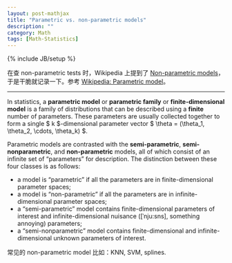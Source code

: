 ```yaml
---
layout: post-mathjax
title: "Parametric vs. non-parametric models"
description: ""
category: Math
tags: [Math-Statistics]
---
```

{% include JB/setup %}

在查 non-parametric tests 时，Wikipedia 上提到了 [Non-parametric models](https://en.wikipedia.org/wiki/Nonparametric_statistics#Non-parametric_models)，于是干脆就记录一下。参考 [Wikipedia: Parametric model](https://en.wikipedia.org/wiki/Parametric_model)。

-----

In statistics, a **parametric model** or **parametric family** or **finite-dimensional model** is a family of distributions that can be described using a **finite** number of parameters. These parameters are usually collected together to form a single $ k $-dimensional parameter vector $ \theta = (\theta_1, \theta_2, \cdots, \theta_k) $.

Parametric models are contrasted with the **semi-parametric**, **semi-nonparametric**, and **non-parametric** models, all of which consist of an infinite set of “parameters” for description. The distinction between these four classes is as follows:

- a model is “parametric” if all the parameters are in finite-dimensional parameter spaces;
- a model is “non-parametric” if all the parameters are in infinite-dimensional parameter spaces;
- a “semi-parametric” model contains finite-dimensional parameters of interest and infinite-dimensional nuisance ([ˈnju:sns], something annoying) parameters;
- a “semi-nonparametric” model contains finite-dimensional and infinite-dimensional unknown parameters of interest.

常见的 non-parametric model 比如：KNN, SVM, splines.